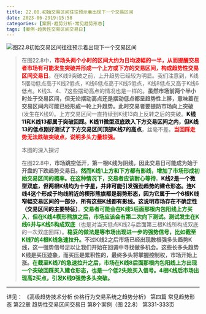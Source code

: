 ```yaml
---
title: 22.08.初始交易区间往往预示着出现下一个交易区间
date: 2023-06-2919:15:58
categories: [案例-趋势分析-常见趋势形态]
tags: [案例-趋势性交易区间交易日]
---
```


![图22.8初始交易区间往往预示着出现下一个交易区间](https://objectstorage.us-phoenix-1.oraclecloud.com/n/axdikqaqm3dc/b/bucket1/o/pa-price-charts%2Ftrends%2Fc22%2FSlide8.JPG)

>
> 在图22.8中，<font color="red">**市场头两个小时的区间大约为日均波幅的一半，从而提醒交易者市场有可能发生突破并形成一个上方或下方的交易区间，构成趋势性交易区间交易日**</font>。在K线9突破之前，上升趋势已经较为明显。我们注意到，K线5摆动低点高于K线2低点，K线6低点高于K线5低点，K线8低点又高于K线6低点。K线3、4、7这些摆动高点的情况也是一样的。**虽然市场前两个半小时处于交易区间，但无论摆动高点还是摆动低点都呈趋势性上移，意味着在交易区间内可能已经形成一轮上升趋势。此时交易者要提防市场向上突破**(发生在K线9)。上方交易区间一直持续到K线13向上反转之后的突破。<font color="black">**K线11和K线13都属于突破回踩。K线11微型双底跌入下方交易区间之内，但K线13的低点刚好测试了下方交易区间顶部K线7的高点**</font>，丝毫不差。<font color="red">**当回踩走势无法跌破突破点，说明多头力量较强。**</font>
> 
> 本图的深入探讨
> 
> 在图22.8中，**市场跳空低开，第一根K线为阴线，因此交易日可能成为始于开盘的下跌趋势交易日。**<font color="green">**然而K线1上方和下方都有影线，增加了市场形成初始交易区间的概率。在这种情况下，交易者应该耐心等待**</font>。<font color="black">**K线2是一个微型双底，但两根K线均为十字星，并非可能引发强劲趋势的建仓形态。连K线4这个形成于均线附近的楔形熊旗都是弱势形态，因为它属于一个6根K线窄幅交易区间的一部分，所有这些K线都有影线。这说明市场存在不确定性（交易区间的主要特征）**</font>。<font color="green">**交易者可能会在K线5后面那根内包阳线上方买入**</font>，<font color="green">**但在K线4楔形熊旗之后，市场应该会有第二次向下测试。测试发生在K线6并与K线5构成双底**</font>（也是对当天低点K线2与后面第三根K线所构成双底的一次双底回踩）。<font color="green">**稳妥的做法是等市场出现进一步的强势信号，比如截至K线7的4根K线急速拉升。**</font>**不过K线2之后市场已经出现数根强多头趋势K线，这一强势信号足以让我们开始在回调中寻找做多机会。这些长多头趋势K线是买压迹象，而买压是累积性的，最终多头将掌握控制权，市场开始上涨。**<font color="green">**在截至K线7的急速拉升之后，市场在K线8后面那根内包阳线上方出现一个突破回踩买入建仓形态，也是一个低2失败买入信号。4根K线后市场出现高2买点，引发K线9强势多头突破。**</font>
>

---
详见：
《高级趋势技术分析 价格行为交易系统之趋势分析》
第四篇 常见趋势形态
第22章 趋势性交易区间交易日
第8个案例（图 22.8）
第331-333页


